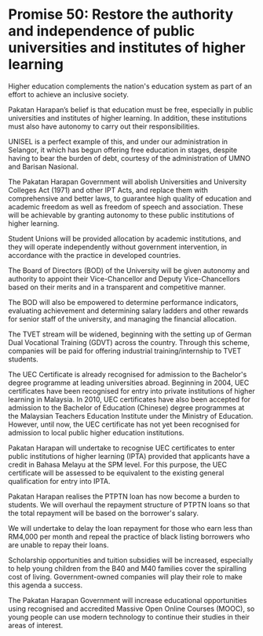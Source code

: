 # Promise 50: Restore the authority and independence of public universities and institutes of higher learning

Higher education complements the nation's education system as part of an effort to achieve an inclusive society.

Pakatan Harapan’s belief is that education must be free, especially in public universities and institutes of higher learning. In addition, these institutions must also have autonomy to carry out their responsibilities.

UNISEL is a perfect example of this, and under our administration in Selangor, it which has begun offering free education in stages, despite having to bear the burden of debt, courtesy of the administration of UMNO and Barisan Nasional.

The Pakatan Harapan Government will abolish Universities and University Colleges Act (1971) and other IPT Acts, and replace them with comprehensive and better laws, to guarantee high quality of education and academic freedom as well as freedom of speech and association. These will be achievable by granting autonomy to these public institutions of higher learning.

Student Unions will be provided allocation by academic institutions, and they will operate independently without government intervention, in accordance with the practice in developed countries.

The Board of Directors (BOD) of the University will be given autonomy and authority to appoint their Vice-Chancellor and Deputy Vice-Chancellors based on their merits and in a transparent and competitive manner.

The BOD will also be empowered to determine performance indicators, evaluating achievement and determining salary ladders and other rewards for senior staff of the university, and managing the financial allocation.

The TVET stream will be widened, beginning with the setting up of German Dual Vocational Training (GDVT) across the country. Through this scheme, companies will be paid for offering industrial training/internship to TVET students.

The UEC Certificate is already recognised for admission to the Bachelor's degree programme at leading universities abroad. Beginning in 2004, UEC certificates have been recognised for entry into private institutions of higher learning in Malaysia. In 2010, UEC certificates have also been accepted for admission to the Bachelor of Education (Chinese) degree programmes at the Malaysian Teachers Education Institute under the Ministry of Education. However, until now, the UEC certificate has not yet been recognised for admission to local public higher education institutions.

Pakatan Harapan will undertake to recognise UEC certificates to enter public institutions of higher learning (IPTA) provided that applicants have a credit in Bahasa Melayu at the SPM level. For this purpose, the UEC certificate will be assessed to be equivalent to the existing general qualification for entry into IPTA.

Pakatan Harapan realises the PTPTN loan has now become a burden to students. We will overhaul the repayment structure of PTPTN loans so that the total repayment will be based on the borrower's salary.

We will undertake to delay the loan repayment for those who earn less than RM4,000 per month and repeal the practice of black listing borrowers who are unable to repay their loans.

Scholarship opportunities and tuition subsidies will be increased, especially to help young children from the B40 and M40 families cover the spiralling cost of living. Government-owned companies will play their role to make this agenda a success.

The Pakatan Harapan Government will increase educational opportunities using recognised and accredited Massive Open Online Courses (MOOC), so young people can use modern technology to continue their studies in their areas of interest.
